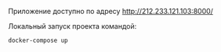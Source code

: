 Приложение доступно по адресу http://212.233.121.103:8000/

Локальный запуск проекта командой:
~~~
docker-compose up
~~~